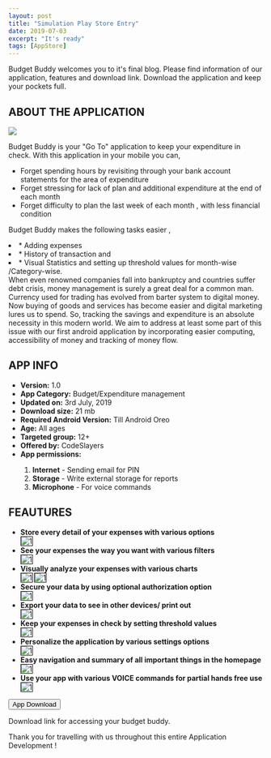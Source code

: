 ```yaml
---
layout: post
title: "Simulation Play Store Entry"
date: 2019-07-03
excerpt: "It's ready"
tags: [AppStore]
---
```


Budget Buddy welcomes you to it's final blog. Please find information of our application, features and download link. Download the application and keep your pockets full. 

<h2>ABOUT THE APPLICATION</h2>

<img src="https://live.staticflickr.com/65535/48153898262_63fd6d9917_o_d.png">

Budget Buddy is your "Go To" application to keep your expenditure in check. With this application in your mobile you can,

<ul>
<li>Forget spending hours by revisiting through your bank account statements for the area of expenditure </li>
<li>Forget stressing  for lack of plan and additional expenditure at the end of each month  </li>
<li>Forget difficulty to plan the last week of each month , with less financial condition </li>
</ul>

 
Budget Buddy makes the following tasks easier ,
<li>* Adding expenses</li>
<li>* History of transaction  and </li>
<li>* Visual Statistics and setting up threshold values for month-wise /Category-wise. </li> 
When even renowned companies fall into bankruptcy and countries suffer debt crisis, money management is surely a great deal for a common man. Currency used for trading has evolved from barter system to digital money. Now buying of goods and services has become easier and digital marketing lures us to spend. So, tracking the savings and expenditure is an absolute necessity in this modern world. 
We aim to address at least some part of this issue with our first android application by incorporating easier computing, accessibility of money and tracking of money flow.

<h2>APP INFO</h2>
<ul>
  <li><b>Version:</b> 1.0</li>
 <li><b>App Category:</b> Budget/Expenditure management</li>
<li><b>Updated on:</b> 3rd July, 2019</li>
<li><b>Download size:</b> 21 mb</li>
<li><b>Required Android Version:</b> Till Android Oreo </li>
<li><b>Age:</b> All ages </li>
<li><b>Targeted group:</b> 12+ </li>
<li><b>Offered by:</b> CodeSlayers </li>
<li><b>App permissions:</b> </li>
<ol>
  <li><b>Internet</b> - Sending email for PIN</li>
  <li><b>Storage</b> - Write external storage for reports</li>
  <li><b>Microphone</b> - For voice commands</li>
</ol>
</ul>

<h2>FEAUTURES</h2>

<ul>
 <li><b>Store every detail of your expenses with various options</b></li>
 <img style="border:1px solid black;" src="https://live.staticflickr.com/65535/48170351462_dc29887741_n_d.jpg"  alt="1" align="center">
 
 <li><b>See your expenses the way you want with various filters</b></li>
 <img style="border:1px solid black;" src="https://live.staticflickr.com/65535/48170351287_9aac1ecc4c_z_d.jpg"  alt="1" align="center">
 
 <li><b>Visually analyze your expenses with various charts</b></li>
 <img style="border:1px solid black;" src="https://live.staticflickr.com/65535/48170351882_f0a9c08f5f_z_d.jpg" alt="1" align="center">
 
 <img style="border:1px solid black;" src="https://live.staticflickr.com/65535/48170351932_3eedb9f2d7_z_d.jpg"  alt="1" align="center">
 
 <li><b>Secure your data by using optional authorization option</b></li>
 <img style="border:1px solid black;" src="https://live.staticflickr.com/65535/48170693172_b33514f7a2_z_d.jpg"  alt="1" align="center">
 
 <li><b>Export your data to see in other devices/ print out </b></li>
  <img style="border:1px solid black;" src="https://live.staticflickr.com/65535/48170617166_1015d2dbd2_z_d.jpg"  alt="1" align="center">

<li><b>Keep your expenses in check by setting threshold values </b></li>
 <img style="border:1px solid black;" src="https://live.staticflickr.com/65535/48170278501_5d10f4e183_z_d.jpg"  alt="1" align="center">

<li><b>Personalize the application by various settings options</b></li>
 <img style="border:1px solid black;" src="https://live.staticflickr.com/65535/48170351837_504528fcf9_z_d.jpg"  alt="1" align="center">

<li><b>Easy navigation and summary of all important things in the homepage</b></li>
  <img style="border:1px solid black;" src="https://live.staticflickr.com/65535/48170351662_97a8b42e5d_z_d.jpg"  alt="1" align="center">

<li><b>Use your app with various VOICE commands for partial hands free use</b></li>
 <img style="border:1px solid black;" src="https://live.staticflickr.com/65535/48170278331_9c9596dc97_z_d.jpg"  alt="1" align="center">
 </ul>
 
<form action="https://drive.google.com/uc?export=download&id=1MF1fdnLvNXh7SgEO7T7lzuzuHMoSc4Q7">
<button>App Download</button>
</form>
 
 Download link for accessing your budget buddy.  


Thank you for travelling with us throughout this entire Application Development !
